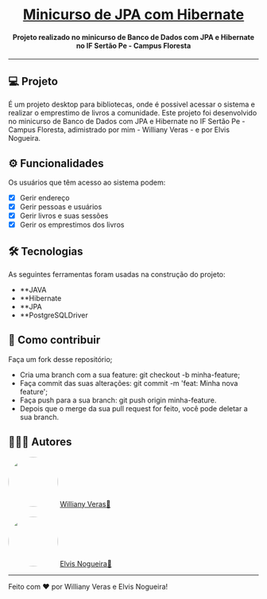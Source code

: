 <h1 align="center">
    <a href="#" alt="Minicurso de JPA com Hibernate"> Minicurso de JPA com Hibernate </a>
</h1>

<h4 align="center">
      Projeto realizado no minicurso de Banco de Dados com JPA e Hibernate no IF Sertão Pe - Campus Floresta  
</h4>

---

## 💻 Projeto

É um projeto desktop para bibliotecas, onde é possivel acessar o sistema e realizar o emprestimo de livros a comunidade.
Este projeto foi desenvolvido no minicurso de Banco de Dados com JPA e Hibernate no IF Sertão Pe - Campus Floresta, adimistrado 
por mim - Williany Veras - e por Elvis Nogueira.

## ⚙️ Funcionalidades

Os usuários que têm acesso ao sistema podem:
 - [x] Gerir endereço
 - [x] Gerir pessoas e usuários
 - [x] Gerir livros e suas sessões
 - [x] Gerir os emprestimos dos livros

## 🛠 Tecnologias

As seguintes ferramentas foram usadas na construção do projeto:

-   **JAVA
-   **Hibernate
-   **JPA
-   **PostgreSQLDriver

## 🤔 Como contribuir

Faça um fork desse repositório;
 * Cria uma branch com a sua feature: git checkout -b minha-feature;
 * Faça commit das suas alterações: git commit -m 'feat: Minha nova feature';
 * Faça push para a sua branch: git push origin minha-feature.
 * Depois que o merge da sua pull request for feito, você pode deletar a sua branch.

## 🦸🦸‍♂️ Autores

<img style="border-radius: 50%;" src="https://avatars.githubusercontent.com/u/41123970?v=4" width="100px;" alt=""/>
<a href="https://github.com/WillianyV" title="Williany">Williany Veras🚀</a>
<br /> <br />
<img style="border-radius: 50%;" src="https://avatars.githubusercontent.com/u/86479169?v=4" width="100px;" alt=""/>
<a href="https://github.com/ElvisNogueira" title="Elvis">Elvis Nogueira🚀</a>
<br />

---

Feito com ♥ por Williany Veras e Elvis Nogueira!

